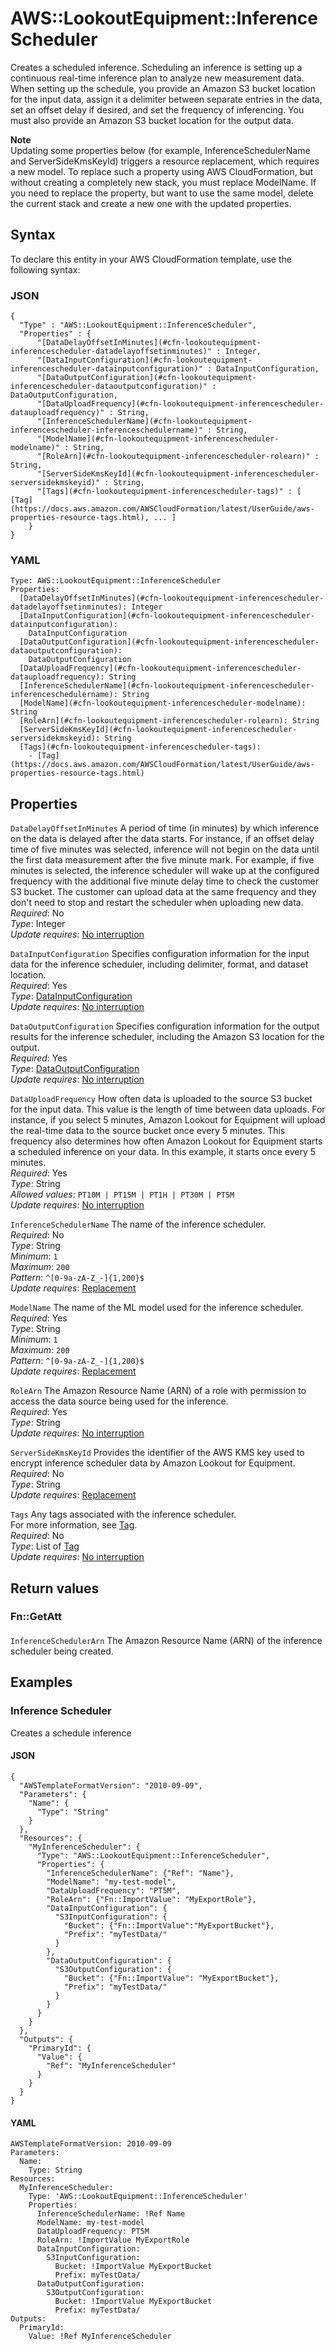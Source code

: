 # AWS::LookoutEquipment::InferenceScheduler<a name="aws-resource-lookoutequipment-inferencescheduler"></a>

Creates a scheduled inference\. Scheduling an inference is setting up a continuous real\-time inference plan to analyze new measurement data\. When setting up the schedule, you provide an Amazon S3 bucket location for the input data, assign it a delimiter between separate entries in the data, set an offset delay if desired, and set the frequency of inferencing\. You must also provide an Amazon S3 bucket location for the output data\.

**Note**  
Updating some properties below \(for example, InferenceSchedulerName and ServerSideKmsKeyId\) triggers a resource replacement, which requires a new model\. To replace such a property using AWS CloudFormation, but without creating a completely new stack, you must replace ModelName\. If you need to replace the property, but want to use the same model, delete the current stack and create a new one with the updated properties\.

## Syntax<a name="aws-resource-lookoutequipment-inferencescheduler-syntax"></a>

To declare this entity in your AWS CloudFormation template, use the following syntax:

### JSON<a name="aws-resource-lookoutequipment-inferencescheduler-syntax.json"></a>

```
{
  "Type" : "AWS::LookoutEquipment::InferenceScheduler",
  "Properties" : {
      "[DataDelayOffsetInMinutes](#cfn-lookoutequipment-inferencescheduler-datadelayoffsetinminutes)" : Integer,
      "[DataInputConfiguration](#cfn-lookoutequipment-inferencescheduler-datainputconfiguration)" : DataInputConfiguration,
      "[DataOutputConfiguration](#cfn-lookoutequipment-inferencescheduler-dataoutputconfiguration)" : DataOutputConfiguration,
      "[DataUploadFrequency](#cfn-lookoutequipment-inferencescheduler-datauploadfrequency)" : String,
      "[InferenceSchedulerName](#cfn-lookoutequipment-inferencescheduler-inferenceschedulername)" : String,
      "[ModelName](#cfn-lookoutequipment-inferencescheduler-modelname)" : String,
      "[RoleArn](#cfn-lookoutequipment-inferencescheduler-rolearn)" : String,
      "[ServerSideKmsKeyId](#cfn-lookoutequipment-inferencescheduler-serversidekmskeyid)" : String,
      "[Tags](#cfn-lookoutequipment-inferencescheduler-tags)" : [ [Tag](https://docs.aws.amazon.com/AWSCloudFormation/latest/UserGuide/aws-properties-resource-tags.html), ... ]
    }
}
```

### YAML<a name="aws-resource-lookoutequipment-inferencescheduler-syntax.yaml"></a>

```
Type: AWS::LookoutEquipment::InferenceScheduler
Properties:
  [DataDelayOffsetInMinutes](#cfn-lookoutequipment-inferencescheduler-datadelayoffsetinminutes): Integer
  [DataInputConfiguration](#cfn-lookoutequipment-inferencescheduler-datainputconfiguration):
    DataInputConfiguration
  [DataOutputConfiguration](#cfn-lookoutequipment-inferencescheduler-dataoutputconfiguration):
    DataOutputConfiguration
  [DataUploadFrequency](#cfn-lookoutequipment-inferencescheduler-datauploadfrequency): String
  [InferenceSchedulerName](#cfn-lookoutequipment-inferencescheduler-inferenceschedulername): String
  [ModelName](#cfn-lookoutequipment-inferencescheduler-modelname): String
  [RoleArn](#cfn-lookoutequipment-inferencescheduler-rolearn): String
  [ServerSideKmsKeyId](#cfn-lookoutequipment-inferencescheduler-serversidekmskeyid): String
  [Tags](#cfn-lookoutequipment-inferencescheduler-tags):
    - [Tag](https://docs.aws.amazon.com/AWSCloudFormation/latest/UserGuide/aws-properties-resource-tags.html)
```

## Properties<a name="aws-resource-lookoutequipment-inferencescheduler-properties"></a>

`DataDelayOffsetInMinutes` <a name="cfn-lookoutequipment-inferencescheduler-datadelayoffsetinminutes"></a>
A period of time \(in minutes\) by which inference on the data is delayed after the data starts\. For instance, if an offset delay time of five minutes was selected, inference will not begin on the data until the first data measurement after the five minute mark\. For example, if five minutes is selected, the inference scheduler will wake up at the configured frequency with the additional five minute delay time to check the customer S3 bucket\. The customer can upload data at the same frequency and they don't need to stop and restart the scheduler when uploading new data\.  
_Required_: No  
_Type_: Integer  
_Update requires_: [No interruption](https://docs.aws.amazon.com/AWSCloudFormation/latest/UserGuide/using-cfn-updating-stacks-update-behaviors.html#update-no-interrupt)

`DataInputConfiguration` <a name="cfn-lookoutequipment-inferencescheduler-datainputconfiguration"></a>
Specifies configuration information for the input data for the inference scheduler, including delimiter, format, and dataset location\.  
_Required_: Yes  
_Type_: [DataInputConfiguration](aws-properties-lookoutequipment-inferencescheduler-datainputconfiguration.md)  
_Update requires_: [No interruption](https://docs.aws.amazon.com/AWSCloudFormation/latest/UserGuide/using-cfn-updating-stacks-update-behaviors.html#update-no-interrupt)

`DataOutputConfiguration` <a name="cfn-lookoutequipment-inferencescheduler-dataoutputconfiguration"></a>
Specifies configuration information for the output results for the inference scheduler, including the Amazon S3 location for the output\.  
_Required_: Yes  
_Type_: [DataOutputConfiguration](aws-properties-lookoutequipment-inferencescheduler-dataoutputconfiguration.md)  
_Update requires_: [No interruption](https://docs.aws.amazon.com/AWSCloudFormation/latest/UserGuide/using-cfn-updating-stacks-update-behaviors.html#update-no-interrupt)

`DataUploadFrequency` <a name="cfn-lookoutequipment-inferencescheduler-datauploadfrequency"></a>
How often data is uploaded to the source S3 bucket for the input data\. This value is the length of time between data uploads\. For instance, if you select 5 minutes, Amazon Lookout for Equipment will upload the real\-time data to the source bucket once every 5 minutes\. This frequency also determines how often Amazon Lookout for Equipment starts a scheduled inference on your data\. In this example, it starts once every 5 minutes\.  
_Required_: Yes  
_Type_: String  
_Allowed values_: `PT10M | PT15M | PT1H | PT30M | PT5M`  
_Update requires_: [No interruption](https://docs.aws.amazon.com/AWSCloudFormation/latest/UserGuide/using-cfn-updating-stacks-update-behaviors.html#update-no-interrupt)

`InferenceSchedulerName` <a name="cfn-lookoutequipment-inferencescheduler-inferenceschedulername"></a>
The name of the inference scheduler\.  
_Required_: No  
_Type_: String  
_Minimum_: `1`  
_Maximum_: `200`  
_Pattern_: `^[0-9a-zA-Z_-]{1,200}$`  
_Update requires_: [Replacement](https://docs.aws.amazon.com/AWSCloudFormation/latest/UserGuide/using-cfn-updating-stacks-update-behaviors.html#update-replacement)

`ModelName` <a name="cfn-lookoutequipment-inferencescheduler-modelname"></a>
The name of the ML model used for the inference scheduler\.  
_Required_: Yes  
_Type_: String  
_Minimum_: `1`  
_Maximum_: `200`  
_Pattern_: `^[0-9a-zA-Z_-]{1,200}$`  
_Update requires_: [Replacement](https://docs.aws.amazon.com/AWSCloudFormation/latest/UserGuide/using-cfn-updating-stacks-update-behaviors.html#update-replacement)

`RoleArn` <a name="cfn-lookoutequipment-inferencescheduler-rolearn"></a>
The Amazon Resource Name \(ARN\) of a role with permission to access the data source being used for the inference\.  
_Required_: Yes  
_Type_: String  
_Update requires_: [No interruption](https://docs.aws.amazon.com/AWSCloudFormation/latest/UserGuide/using-cfn-updating-stacks-update-behaviors.html#update-no-interrupt)

`ServerSideKmsKeyId` <a name="cfn-lookoutequipment-inferencescheduler-serversidekmskeyid"></a>
Provides the identifier of the AWS KMS key used to encrypt inference scheduler data by Amazon Lookout for Equipment\.  
_Required_: No  
_Type_: String  
_Update requires_: [Replacement](https://docs.aws.amazon.com/AWSCloudFormation/latest/UserGuide/using-cfn-updating-stacks-update-behaviors.html#update-replacement)

`Tags` <a name="cfn-lookoutequipment-inferencescheduler-tags"></a>
Any tags associated with the inference scheduler\.  
For more information, see [Tag](https://docs.aws.amazon.com/AWSCloudFormation/latest/UserGuide/aws-properties-resource-tags.html)\.  
_Required_: No  
_Type_: List of [Tag](https://docs.aws.amazon.com/AWSCloudFormation/latest/UserGuide/aws-properties-resource-tags.html)  
_Update requires_: [No interruption](https://docs.aws.amazon.com/AWSCloudFormation/latest/UserGuide/using-cfn-updating-stacks-update-behaviors.html#update-no-interrupt)

## Return values<a name="aws-resource-lookoutequipment-inferencescheduler-return-values"></a>

### Fn::GetAtt<a name="aws-resource-lookoutequipment-inferencescheduler-return-values-fn--getatt"></a>

#### <a name="aws-resource-lookoutequipment-inferencescheduler-return-values-fn--getatt-fn--getatt"></a>

`InferenceSchedulerArn` <a name="InferenceSchedulerArn-fn::getatt"></a>
The Amazon Resource Name \(ARN\) of the inference scheduler being created\.

## Examples<a name="aws-resource-lookoutequipment-inferencescheduler--examples"></a>

### Inference Scheduler<a name="aws-resource-lookoutequipment-inferencescheduler--examples--Inference_Scheduler"></a>

Creates a schedule inference

#### JSON<a name="aws-resource-lookoutequipment-inferencescheduler--examples--Inference_Scheduler--json"></a>

```
{
  "AWSTemplateFormatVersion": "2010-09-09",
  "Parameters": {
    "Name": {
      "Type": "String"
    }
  },
  "Resources": {
    "MyInferenceScheduler": {
      "Type": "AWS::LookoutEquipment::InferenceScheduler",
      "Properties": {
        "InferenceSchedulerName": {"Ref": "Name"},
        "ModelName": "my-test-model",
        "DataUploadFrequency": "PT5M",
        "RoleArn": {"Fn::ImportValue": "MyExportRole"},
        "DataInputConfiguration": {
          "S3InputConfiguration": {
            "Bucket": {"Fn::ImportValue":"MyExportBucket"},
            "Prefix": "myTestData/"
          }
        },
        "DataOutputConfiguration": {
          "S3OutputConfiguration": {
            "Bucket": {"Fn::ImportValue": "MyExportBucket"},
            "Prefix": "myTestData/"
          }
        }
      }
    }
  },
  "Outputs": {
    "PrimaryId": {
      "Value": {
        "Ref": "MyInferenceScheduler"
      }
    }
  }
}
```

#### YAML<a name="aws-resource-lookoutequipment-inferencescheduler--examples--Inference_Scheduler--yaml"></a>

```
AWSTemplateFormatVersion: 2010-09-09
Parameters:
  Name:
    Type: String
Resources:
  MyInferenceScheduler:
    Type: 'AWS::LookoutEquipment::InferenceScheduler'
    Properties:
      InferenceSchedulerName: !Ref Name
      ModelName: my-test-model
      DataUploadFrequency: PT5M
      RoleArn: !ImportValue MyExportRole
      DataInputConfiguration:
        S3InputConfiguration:
          Bucket: !ImportValue MyExportBucket
          Prefix: myTestData/
      DataOutputConfiguration:
        S3OutputConfiguration:
          Bucket: !ImportValue MyExportBucket
          Prefix: myTestData/
Outputs:
  PrimaryId:
    Value: !Ref MyInferenceScheduler
```
